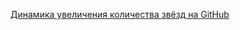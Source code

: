 [Динамика увеличения количества звёзд на GitHub](https://seladb.github.io/StarTrack-js/#/preload?r=rin-nas,postgresql-patterns-library)
